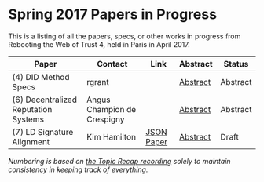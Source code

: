 # Spring 2017 Papers in Progress 

This is a listing of all the papers, specs, or other works in progress from Rebooting the Web of Trust 4, held in Paris in April 2017.



| **Paper** | **Contact** | **Link** | **Abstract** | **Status** | 
|-----------|----------|----------|--------------|------------|
| (4) DID Method Specs | rgrant | | [Abstract](../event-documents/group-abstracts/work-abstract-did-methods-btcr-pgpr.md) | Abstract |
| (6) Decentralized Reputation Systems | Angus Champion de Crespigny | | [Abstract](../event-documents/group-abstracts/DesignConsiderationsOfDecentralizedReputationSystems_Abstract.md) | Abstract |
| (7) LD Signature Alignment | Kim Hamilton | [JSON Paper](../event-documents/group-abstracts/SignatureAlignmentImplementation.md) | [Abstract](../event-documents/group-abstracts/SignatureAlignmentAbstract.md) | Draft |

_Numbering is based on [the Topic Recap recording](../event-documents/graphic-recording/Topic%20Recap.jpg) solely to maintain consistency in keeping track of everything._
